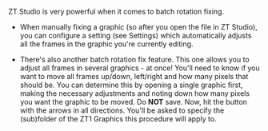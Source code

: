 ZT Studio is very powerful when it comes to batch rotation fixing.

* When manually fixing a graphic (so after you open the file in ZT Studio), you can configure a setting (see Settings) which automatically adjusts all the frames in the graphic you're currently editing.

* There's also another batch rotation fix feature. This one allows you to adjust all frames in several graphics - at once! You'll need to know if you want to move all frames up/down, left/right and how many pixels that should be. You can determine this by opening a single graphic first, making the necessary adjustments and noting down how many pixels you want the graphic to be moved. Do **NOT** save. Now, hit the button with the arrows in all directions. You'll be asked to specify the (sub)folder of the ZT1 Graphics this procedure will apply to. 